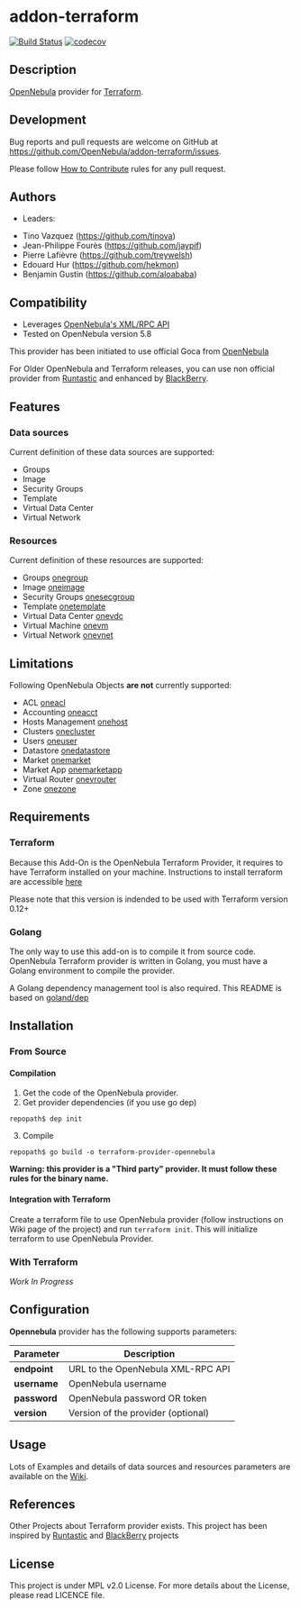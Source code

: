 # addon-terraform

[![Build Status](https://travis-ci.org/OpenNebula/addon-terraform.svg?branch=master)](https://travis-ci.org/OpenNebula/addon-terraform) [![codecov](https://codecov.io/gh/OpenNebula/addon-terraform/branch/master/graph/badge.svg)](https://codecov.io/gh/OpenNebula/addon-terraform)

## Description

[OpenNebula](https://opennebula.org/) provider for [Terraform](https://www.terraform.io/).

## Development

Bug reports and pull requests are welcome on GitHub at
https://github.com/OpenNebula/addon-terraform/issues.

Please follow [How to Contribute](https://github.com/OpenNebula/one/wiki/How-to-participate-in-Add_on-Development) rules for any pull request.

## Authors

* Leaders:

- Tino Vazquez (https://github.com/tinova)
- Jean-Philippe Fourès (https://github.com/jaypif)
- Pierre Lafièvre (https://github.com/treywelsh)
- Edouard Hur (https://github.com/hekmon)
- Benjamin Gustin (https://github.com/aloababa)

## Compatibility

* Leverages [OpenNebula's XML/RPC API](https://docs.opennebula.org/5.8/integration/system_interfaces/api.html)
* Tested on OpenNebula version 5.8

This provider has been initiated to use official Goca from [OpenNebula](https://github.com/OpenNebula/one)

For Older OpenNebula and Terraform releases, you can use non official provider from [Runtastic](https://github.com/runtastic/terraform-provider-opennebula) and enhanced by [BlackBerry](https://github.com/blackberry/terraform-provider-opennebula).

## Features

### Data sources

Current definition of these data sources are supported:
* Groups
* Image
* Security Groups
* Template
* Virtual Data Center
* Virtual Network

### Resources

Current definition of these resources are supported:
* Groups [onegroup](https://docs.opennebula.org/5.8/integration/system_interfaces/api.html#onegroup)
* Image [oneimage](https://docs.opennebula.org/5.8/integration/system_interfaces/api.html#oneimage)
* Security Groups [onesecgroup](https://docs.opennebula.org/5.8/integration/system_interfaces/api.html#onesecgroup)
* Template [onetemplate](https://docs.opennebula.org/5.8/integration/system_interfaces/api.html#onetemplate)
* Virtual Data Center [onevdc](https://docs.opennebula.org/5.8/integration/system_interfaces/api.html#onevdc)
* Virtual Machine [onevm](https://docs.opennebula.org/5.8/integration/system_interfaces/api.html#onevm)
* Virtual Network [onevnet](https://docs.opennebula.org/5.8/integration/system_interfaces/api.html#onevnet)

## Limitations

Following OpenNebula Objects **are not** currently supported:
* ACL [oneacl](https://docs.opennebula.org/5.8/integration/system_interfaces/api.html#oneacl)
* Accounting [oneacct](https://docs.opennebula.org/5.8/integration/system_interfaces/api.html#oneacct)
* Hosts Management [onehost](https://docs.opennebula.org/5.8/integration/system_interfaces/api.html#onehost)
* Clusters [onecluster](https://docs.opennebula.org/5.8/integration/system_interfaces/api.html#onecluster)
* Users [oneuser](https://docs.opennebula.org/5.8/integration/system_interfaces/api.html#oneuser)
* Datastore [onedatastore](https://docs.opennebula.org/5.8/integration/system_interfaces/api.html#onedatastore)
* Market [onemarket](https://docs.opennebula.org/5.8/integration/system_interfaces/api.html#onemarket)
* Market App [onemarketapp](https://docs.opennebula.org/5.8/integration/system_interfaces/api.html#onemarketapp)
* Virtual Router [onevrouter](https://docs.opennebula.org/5.8/integration/system_interfaces/api.html#onevrouter)
* Zone [onezone](https://docs.opennebula.org/5.8/integration/system_interfaces/api.html#onezone)

## Requirements

### Terraform

Because this Add-On is the OpenNebula Terraform Provider, it requires to have Terraform installed on your machine.
Instructions to install terraform are accessible [here](https://learn.hashicorp.com/terraform/getting-started/install)

Please note that this version is indended to be used with Terraform version 0.12+

### Golang

The only way to use this add-on is to compile it from source code.
OpenNebula Terraform provider is written in Golang, you must have a Golang environment to compile the provider.

A Golang dependency management tool is also required. This README is based on [goland/dep](https://github.com/golang/dep)

## Installation

### From Source

#### Compilation

1. Get the code of the OpenNebula provider.
2. Get provider dependencies (if you use go dep)
```
repopath$ dep init
```
3. Compile
```
repopath$ go build -o terraform-provider-opennebula
```

**Warning: this provider is a "Third party" provider. It must follow these rules for the binary name.**

#### Integration with Terraform

Create a terraform file to use OpenNebula provider (follow instructions on Wiki page of the project) and run `terraform init`.
This will initialize terraform to use OpenNebula Provider.

### With Terraform

*Work In Progress*

## Configuration

**Opennebula** provider has the following supports parameters:

| **Parameter** | **Description**                       |
| --------- | --------------------------------- |
| **endpoint**  | URL to the OpenNebula XML-RPC API |
| **username**  | OpenNebula username               |
| **password**  | OpenNebula password OR token      |
| **version**   | Version of the provider (optional) |

## Usage

Lots of Examples and details of data sources and resources parameters are available on the [Wiki](https://github.com/OpenNebula/addon-terraform/wiki).

## References

Other Projects about Terraform provider exists. This project has been inspired by [Runtastic](https://github.com/runtastic/terraform-provider-opennebula) and [BlackBerry](https://github.com/blackberry/terraform-provider-opennebula) projects

## License

This project is under MPL v2.0 License. For more details about the License, please read LICENCE file.
